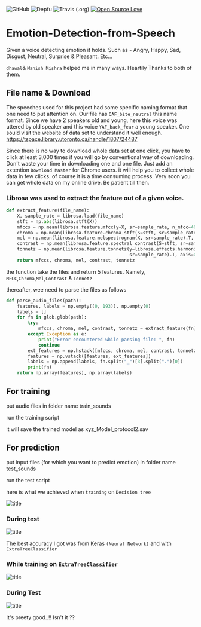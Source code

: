 
![GitHub](https://img.shields.io/github/license/mashape/apistatus.svg) ![Depfu](https://img.shields.io/depfu/depfu/example-ruby.svg) 
![Travis (.org)](https://img.shields.io/travis/:user/:repo.svg) [![Open Source Love](https://badges.frapsoft.com/os/v1/open-source.svg?v=103)](https://github.com/ellerbrock/open-source-badges/)





# Emotion-Detection-from-Speech



Given a voice detecting emotion it holds. Such as - Angry, Happy, Sad, Disgust, Neutral, Surprise &amp; Pleasant. Etc... 

`dhawal`& `Manish Mishra` helped me in many ways. Heartily Thanks to both of them.

## File name & Download
The speeches used for this project had some specific naming format that one need to put attention on. 
Our file has `OAF_bite_neutral` this name format. Since we have 2 speakers old and young, here this voice was uttered by old speaker and this voice `YAF_back_fear` a young speaker. One sould visit the website of data set to understand it well enough. 
https://tspace.library.utoronto.ca/handle/1807/24487

Since there is no way to download whole data set at one click, you have to click at least 3,000 times if you will go by conventional way of downloading. Don't waste your time in downloading one and one file. Just add an extention `Download Master` for Chrome users. it will help you to collect whole data in few clicks. of course it is a time consuming process. Very soon you can get whole data on my online drive. Be patient till then. 

### Librosa was used to extract the feature out of a given voice. 
```python
def extract_feature(file_name):
    X, sample_rate = librosa.load(file_name)
    stft = np.abs(librosa.stft(X))
    mfccs = np.mean(librosa.feature.mfcc(y=X, sr=sample_rate, n_mfcc=40).T, axis=0)
    chroma = np.mean(librosa.feature.chroma_stft(S=stft, sr=sample_rate).T, axis=0)
    mel = np.mean(librosa.feature.melspectrogram(X, sr=sample_rate).T, axis=0)
    contrast = np.mean(librosa.feature.spectral_contrast(S=stft, sr=sample_rate).T, axis=0)
    tonnetz = np.mean(librosa.feature.tonnetz(y=librosa.effects.harmonic(X),
                                              sr=sample_rate).T, axis=0)
    return mfccs, chroma, mel, contrast, tonnetz

``` 
the function take the files and return 5 features. Namely, `MFCC`,`Chroma`,`Mel`,`Contrast` & `Tonnetz`

thereafter, wee need to parse the files as follows 

```python
def parse_audio_files(path):
    features, labels = np.empty((0, 193)), np.empty(0)
    labels = []
    for fn in glob.glob(path):
        try:
            mfccs, chroma, mel, contrast, tonnetz = extract_feature(fn)
        except Exception as e:
            print("Error encountered while parsing file: ", fn)
            continue
        ext_features = np.hstack([mfccs, chroma, mel, contrast, tonnetz])
        features = np.vstack([features, ext_features])
        labels = np.append(labels, fn.split("_")[3].split(".")[0])
        print(fn)
    return np.array(features), np.array(labels)
```

## For training 
put audio files in folder name train_sounds

run the training script

it will save the trained model as xyz_Model_protocol2.sav

## For prediction
put input files (for which you want to predict emotion) in folder name test_sounds

run the test script


here is what we achieved when `training` on `Decision tree` 

![title](https://github.com/nirajdevpandey/Emotion-Detection-from-Speech/blob/master/results/images/decision%20tree_train.PNG)

### During test 

![title](https://github.com/nirajdevpandey/Emotion-Detection-from-Speech/blob/master/results/images/decision%20tree_test.PNG)

The best accuracy I got was from Keras `(Neural Network)` and with `ExtraTreeClassifier`


### While training on `ExtraTreeClassifier`

![title](https://github.com/nirajdevpandey/Emotion-Detection-from-Speech/blob/master/results/images/ExtraTreeClassifier_train.PNG)

### During Test 

![title](https://github.com/nirajdevpandey/Emotion-Detection-from-Speech/blob/master/results/images/ExtraTreeClassifier_test.PNG)

It's preety good..!! 
Isn't it ??




